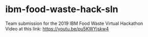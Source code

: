 # ibm-food-waste-hack-sln
Team submission for the 2019 IBM Food Waste Virtual Hackathon <br>
Video at this link: https://youtu.be/pu5KWYjskw4


